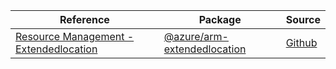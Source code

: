 | Reference | Package | Source |
|---|---|---|
|[Resource Management - Extendedlocation](arm-extendedlocation-readme)|[@azure/arm-extendedlocation](https://www.npmjs.com/package/@azure/arm-extendedlocation)|[Github](https://github.com/Azure/azure-sdk-for-js/blob/main/sdk/extendedlocation/arm-extendedlocation)|
